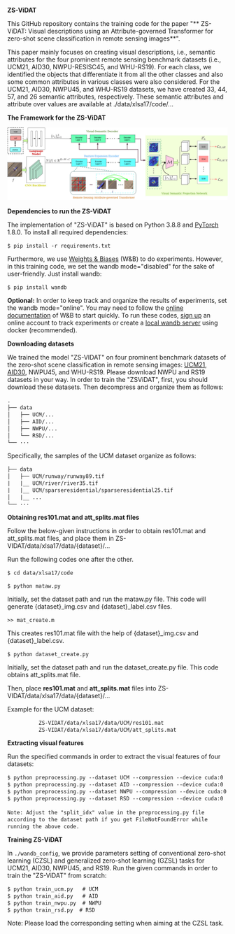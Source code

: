 **ZS-ViDAT**


This GitHub repository contains the training code for the paper  "** ZS-ViDAT: Visual descriptions using an Attribute-governed Transformer for zero-shot scene classification in remote sensing images**". 

This paper mainly focuses on creating visual descriptions, i.e., semantic attributes for the four prominent remote sensing benchmark datasets (i.e., UCM21, AID30, NWPU-RESISC45, and WHU-RS19). For each class, we identified the objects that differentiate it from all the other classes and also some common attributes in various classes were also considered. For the UCM21, AID30, NWPU45, and WHU-RS19 datasets, we have created 33, 44, 57, and 26 semantic attributes, respectively. These semantic attributes and attribute over values are available at ./data/xlsa17/code/...

**The Framework for the ZS-ViDAT**

![](figs/zs-vidat5.jpg)

**Dependencies to run the ZS-ViDAT**

The implementation of "ZS-ViDAT" is based on Python 3.8.8 and [PyTorch](https://pytorch.org/) 1.8.0. To install all required dependencies:
```
$ pip install -r requirements.txt
```  
Furthermore, we use [Weights & Biases](https://wandb.ai/site) (W&B) to do experiments. However, in this training code, we set the wandb mode="disabled" for the sake of user-friendly. Just install wandb: 
```
$ pip install wandb
```
**Optional:** In order to keep track and organize the results of experiments, set the wandb mode="online". You may need to follow the [online documentation](https://docs.wandb.ai/quickstart) of W&B to start quickly. To run these codes, [sign up](https://app.wandb.ai/login?signup=true) an online account to track experiments or create a [local wandb server](https://hub.docker.com/r/wandb/local) using docker (recommended).

**Downloading datasets**

We trained the model "ZS-VIDAT" on four prominent benchmark datasets of the zero-shot scene classification in remote sensing images: [UCM21](http://weegee.vision.ucmerced.edu/datasets/landuse.html), [AID30](https://captain-whu.github.io/AID/), NWPU45, and WHU-RS19. Please download NWPU and RS19 datasets in your way. In order to train the "ZSViDAT", first, you should download these datasets. Then decompress and organize them as follows: 
```
.
├── data
│   ├── UCM/...
│   ├── AID/...
│   ├── NWPU/...
│   └── RSD/...
└── ···
```
Specifically, the samples of the UCM dataset organize as follows: 
```
├── data
│   ├── UCM/runway/runway89.tif
|   |__ UCM/river/river35.tif
|   |__ UCM/sparseresidential/sparseresidential25.tif
│   |__ ...
└── ···
```
**Obtaining res101.mat and att_splits.mat files**

Follow the below-given instructions in order to obtain res101.mat and att_splits.mat files, and place them in ZS-VIDAT/data/xlsa17/data/{dataset}/... 

Run the following codes one after the other.
```
$ cd data/xlsa17/code
```
```
$ python mataw.py
```
Initially, set the dataset path and run the mataw.py file. This code will generate {dataset}_img.csv and {dataset}_label.csv files.

```
>> mat_create.m
```
This creates res101.mat file with the help of {dataset}_img.csv and {dataset}_label.csv.

```
$ python dataset_create.py
```
Initially, set the dataset path and run the dataset_create.py file. This code obtains att_splits.mat file. 

Then, place **res101.mat** and **att_splits.mat** files into ZS-VIDAT/data/xlsa17/data/{dataset}/...

Example for the UCM dataset: 
```
          ZS-VIDAT/data/xlsa17/data/UCM/res101.mat    
          ZS-VIDAT/data/xlsa17/data/UCM/att_splits.mat
```
**Extracting visual features**    

Run the specified commands in order to extract the visual features of four datasets:

```
$ python preprocessing.py --dataset UCM --compression --device cuda:0 
$ python preprocessing.py --dataset AID --compression --device cuda:0
$ python preprocessing.py --dataset NWPU --compression --device cuda:0
$ python preprocessing.py --dataset RSD --compression --device cuda:0

Note: Adjust the "split_idx" value in the preprocessing.py file according to the dataset path if you get FileNotFoundError while running the above code.
```

**Training ZS-ViDAT**

In `./wandb_config`, we provide parameters setting of conventional zero-shot learning (CZSL) and generalized zero-shot learning (GZSL) tasks for UCM21, AID30, NWPU45, and RS19. 
Run the given commands in order to train the "ZS-ViDAT" from scratch:

```
$ python train_ucm.py   # UCM
$ python train_aid.py   # AID
$ python train_nwpu.py  # NWPU
$ python train_rsd.py  # RSD
```
Note: Please load the corresponding setting when aiming at the CZSL task.

